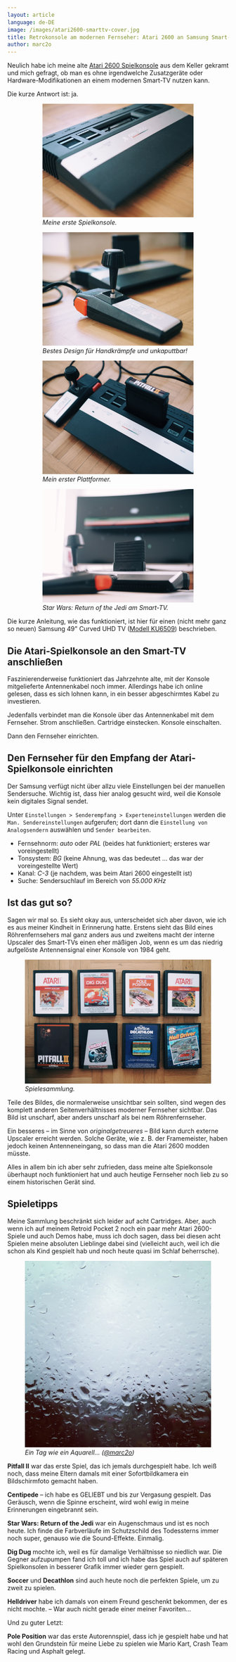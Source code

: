 ```yaml
---
layout: article
language: de-DE
image: /images/atari2600-smarttv-cover.jpg
title: Retrokonsole am modernen Fernseher: Atari 2600 an Samsung Smart-TV angeschließen
author: marc2o
---
```


Neulich habe ich meine alte [Atari 2600 Spielkonsole](https://www.atari-computermuseum.de/2600.htm) aus dem Keller gekramt und mich gefragt, ob man es ohne irgendwelche Zusatzgeräte oder Hardware-Modifikationen an einem modernen Smart-TV nutzen kann.

Die kurze Antwort ist: ja.

<figure class="gallery">
    <figure><img src="/images/atari2600-junior.jpg" alt="Atari 2600 Spielkonsole"><figcaption><em>Meine erste Spielkonsole.</em></figcaption></figure>
    <figure><img src="/images/atari2600-joystick.jpg" alt="Atari 2600 Joystick"><figcaption><em>Bestes Design für Handkrämpfe und unkaputtbar!</em></figcaption></figure>
    <figure><img src="/images/atari2600-pitfallii.jpg" alt="Atari 2600 Spielkonsole mit Cartridge"><figcaption><em>Mein erster Plattformer.</em></figcaption></figure>
    <figure><img src="/images/atari2600-smarttv.jpg" alt="Atari 2600 am Samsung Smart-TV"><figcaption><em>Star Wars: Return of the Jedi am Smart-TV.</em></figcaption></figure>
</figure>

Die kurze Anleitung, wie das funktioniert, ist hier für einen (nicht mehr ganz so neuen) Samsung 49" Curved UHD TV ([Modell KU6509](http://www.samsung.com/de/support/model/UE49KU6509UXZG)) beschrieben.

## Die Atari-Spielkonsole an den Smart-TV anschließen

Faszinierenderweise funktioniert das Jahrzehnte alte, mit der Konsole mitgelieferte Antennenkabel noch immer. Allerdings habe ich online gelesen, dass es sich lohnen kann, in ein besser abgeschirmtes Kabel zu investieren.

Jedenfalls verbindet man die Konsole über das Antennenkabel mit dem Fernseher. Strom anschließen. Cartridge einstecken. Konsole einschalten.

Dann den Fernseher einrichten.

## Den Fernseher für den Empfang der Atari-Spielkonsole einrichten

Der Samsung verfügt nicht über allzu viele Einstellungen bei der manuellen Sendersuche. Wichtig ist, dass hier analog gesucht wird, weil die Konsole kein digitales Signal sendet.

Unter `Einstellungen > Senderempfang > Experteneinstellungen` werden die `Man. Sendereinstellungen` aufgerufen; dort dann die `Einstellung von Analogsendern` auswählen und `Sender bearbeiten`.

* Fernsehnorm: _auto_ oder _PAL_ (beides hat funktioniert; ersteres war voreingestellt)
* Tonsystem: _BG_ (keine Ahnung, was das bedeutet … das war der voreingestellte Wert)
* Kanal: _C-3_ (je nachdem, was beim Atari 2600 eingestellt ist)
* Suche: Sendersuchlauf im Bereich von _55.000 KHz_

## Ist das gut so?

Sagen wir mal so. Es sieht okay aus, unterscheidet sich aber davon, wie ich es aus meiner Kindheit in Erinnerung hatte. Erstens sieht das Bild eines Röhrenfernsehers mal ganz anders aus und zweitens macht der interne Upscaler des Smart-TVs einen eher mäßigen Job, wenn es um das niedrig aufgelöste Antennensignal einer Konsole von 1984 geht.

<figure>
    <img src="/images/atari2600-games.jpg" alt="Spiele-Cartridges für Atari 2600">
    <figcaption><em>Spielesammlung.</em></figcaption>
</figure>

Teile des Bildes, die normalerweise unsichtbar sein sollten, sind wegen des komplett anderen Seitenverhältnisses moderner Fernseher sichtbar. Das Bild ist unscharf, aber anders unscharf als bei nem Röhrenfernseher.

Ein besseres – im Sinne von _originalgetreueres_ – Bild kann durch externe Upscaler erreicht werden. Solche Geräte, wie z. B. der Framemeister, haben jedoch keinen Antenneneingang, so dass man die Atari 2600 modden müsste.

Alles in allem bin ich aber sehr zufrieden, dass meine alte Spielkonsole überhaupt noch funktioniert hat und auch heutige Fernseher noch lieb zu so einem historischen Gerät sind.

## Spieletipps

Meine Sammlung beschränkt sich leider auf acht Cartridges. Aber, auch wenn ich auf meinem Retroid Pocket 2 noch ein paar mehr Atari 2600-Spiele und auch Demos habe, muss ich doch sagen, dass bei diesen acht Spielen meine absoluten Lieblinge dabei sind (vielleicht auch, weil ich die schon als Kind gespielt hab und noch heute quasi im Schlaf beherrsche).

<figure>
    <img src="/images/regen-regen-regen.jpg" alt="Dauerregen">
    <figcaption><em>Ein Tag wie ein Aquarell… (<a href="https://instagram.com/p/QW4C3AKl8_/?taken-by=marc2o" rel="me">@marc2o</a>)</em></figcaption>
</figure>

**Pitfall II** war das erste Spiel, das ich jemals durchgespielt habe. Ich weiß noch, dass meine Eltern damals mit einer Sofortbildkamera ein Bildschirmfoto gemacht haben.

**Centipede** – ich habe es GELIEBT und bis zur Vergasung gespielt. Das Geräusch, wenn die Spinne erscheint, wird wohl ewig in meine Erinnerungen eingebrannt sein.

**Star Wars: Return of the Jedi** war ein Augenschmaus und ist es noch heute. Ich finde die Farbverläufe im Schutzschild des Todessterns immer noch super, genauso wie die Sound-Effekte. Einmalig.

**Dig Dug** mochte ich, weil es für damalige Verhältnisse so niedlich war. Die Gegner aufzupumpen fand ich toll und ich habe das Spiel auch auf späteren Spielkonsolen in besserer Grafik immer wieder gern gespielt.

**Soccer** und **Decathlon** sind auch heute noch die perfekten Spiele, um zu zweit zu spielen.

**Helldriver** habe ich damals von einem Freund geschenkt bekommen, der es nicht mochte. – War auch nicht gerade einer meiner Favoriten…

Und zu guter Letzt:

**Pole Position** war das erste Autorennspiel, dass ich je gespielt habe und hat wohl den Grundstein für meine Liebe zu spielen wie Mario Kart, Crash Team Racing und Asphalt gelegt.